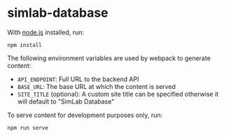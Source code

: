 simlab-database
===============
With [node.js](http://nodejs.org) installed, run:

    npm install

The following environment variables are used by webpack to generate content:

* `API_ENDPOINT`: Full URL to the backend API
* `BASE_URL`: The base URL at which the content is served
* `SITE_TITLE` (optional): A custom site title can be specified otherwise it will default to "SimLab Database"

To serve content for development purposes only, run:

    npm run serve
